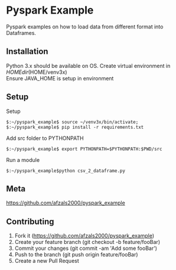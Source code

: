 # Pyspark Example
Pyspark examples on how to load data from different format into Dataframes.

## Installation
Python 3.x should be available on OS. Create virtual environment in $HOME dir ($HOME/venv3x)   
Ensure JAVA_HOME is setup in environment 

## Setup
Setup
```
$:~/pyspark_example$ source ~/venv3x/bin/activate;
$:~/pyspark_example$ pip install -r requirements.txt
```
Add src folder to PYTHONPATH
```
$:~/pyspark_example$ export PYTHONPATH=$PYTHONPATH:$PWD/src
```

Run a module
```
$:~/pyspark_example$python csv_2_dataframe.py
```

## Meta
https://github.com/afzals2000/pyspark_example

## Contributing
1. Fork it (https://github.com/afzals2000/pyspark_example)
2. Create your feature branch (git checkout -b feature/fooBar)
3. Commit your changes (git commit -am 'Add some fooBar')
4. Push to the branch (git push origin feature/fooBar)
5. Create a new Pull Request

